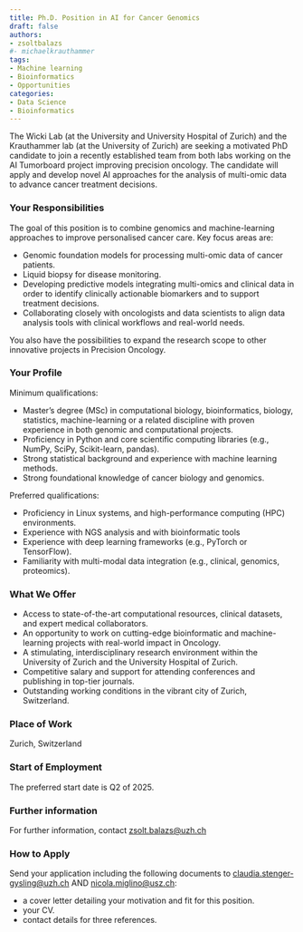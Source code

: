 ```yaml
---
title: Ph.D. Position in AI for Cancer Genomics
draft: false
authors:
- zsoltbalazs
#- michaelkrauthammer
tags: 
- Machine learning
- Bioinformatics
- Opportunities
categories:
- Data Science
- Bioinformatics
---
```


The Wicki Lab (at the University and University Hospital of Zurich) and the Krauthammer lab (at the University of Zurich) are seeking a motivated PhD candidate to join a recently established team from both labs working on the AI Tumorboard project improving precision oncology. The candidate will apply and develop novel AI approaches for the analysis of multi-omic data to advance cancer treatment decisions.

### Your Responsibilities

The goal of this position is to combine genomics and machine-learning approaches to improve personalised cancer care. Key focus areas are:

- Genomic foundation models for processing multi-omic data of cancer patients.
- Liquid biopsy for disease monitoring.
- Developing predictive models integrating multi-omics and clinical data in order to identify clinically actionable biomarkers and to support treatment decisions.
- Collaborating closely with oncologists and data scientists to align data analysis tools with clinical workflows and real-world needs.   

You also have the possibilities to expand the research scope to other innovative projects in Precision Oncology.

### Your Profile

Minimum qualifications:
- Master’s degree (MSc) in computational biology, bioinformatics, biology, statistics, machine-learning or a related discipline with proven experience in both genomic and computational projects.
- Proficiency in Python and core scientific computing libraries (e.g., NumPy, SciPy, Scikit-learn, pandas).
- Strong statistical background and experience with machine learning methods.
- Strong foundational knowledge of cancer biology and genomics.

Preferred qualifications:
- Proficiency in Linux systems, and high-performance computing (HPC) environments.
- Experience with NGS analysis and with bioinformatic tools
- Experience with deep learning frameworks (e.g., PyTorch or TensorFlow).
- Familiarity with multi-modal data integration (e.g., clinical, genomics, proteomics).

### What We Offer
- Access to state-of-the-art computational resources, clinical datasets, and expert medical collaborators.
- An opportunity to work on cutting-edge bioinformatic and machine-learning projects with real-world impact in Oncology.
- A stimulating, interdisciplinary research environment within the University of Zurich and the University Hospital of Zurich.
- Competitive salary and support for attending conferences and publishing in top-tier journals.
- Outstanding working conditions in the vibrant city of Zurich, Switzerland.

### Place of Work
Zurich, Switzerland

### Start of Employment
The preferred start date is Q2 of 2025.

### Further information
For further information, contact zsolt.balazs@uzh.ch

### How to Apply
Send your application including the following documents to claudia.stenger-gysling@uzh.ch AND nicola.miglino@usz.ch:
- a cover letter detailing your motivation and fit for this position.
- your CV.
- contact details for three references.
